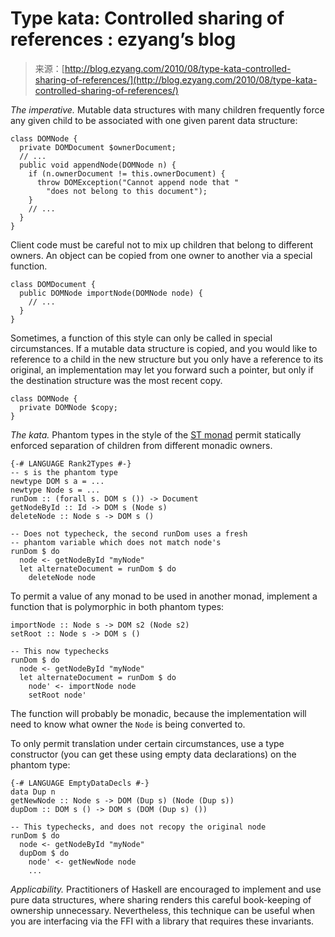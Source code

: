 <!--yml
category: 未分类
date: 2024-07-01 18:18:11
-->

# Type kata: Controlled sharing of references : ezyang’s blog

> 来源：[http://blog.ezyang.com/2010/08/type-kata-controlled-sharing-of-references/](http://blog.ezyang.com/2010/08/type-kata-controlled-sharing-of-references/)

*The imperative.* Mutable data structures with many children frequently force any given child to be associated with one given parent data structure:

```
class DOMNode {
  private DOMDocument $ownerDocument;
  // ...
  public void appendNode(DOMNode n) {
    if (n.ownerDocument != this.ownerDocument) {
      throw DOMException("Cannot append node that "
        "does not belong to this document");
    }
    // ...
  }
}

```

Client code must be careful not to mix up children that belong to different owners. An object can be copied from one owner to another via a special function.

```
class DOMDocument {
  public DOMNode importNode(DOMNode node) {
    // ...
  }
}

```

Sometimes, a function of this style can only be called in special circumstances. If a mutable data structure is copied, and you would like to reference to a child in the new structure but you only have a reference to its original, an implementation may let you forward such a pointer, but only if the destination structure was the most recent copy.

```
class DOMNode {
  private DOMNode $copy;
}

```

*The kata.* Phantom types in the style of the [ST monad](http://www.haskell.org/ghc/docs/6.12.2/html/libraries/base-4.2.0.1/Control-Monad-ST.html) permit statically enforced separation of children from different monadic owners.

```
{-# LANGUAGE Rank2Types #-}
-- s is the phantom type
newtype DOM s a = ...
newtype Node s = ...
runDom :: (forall s. DOM s ()) -> Document
getNodeById :: Id -> DOM s (Node s)
deleteNode :: Node s -> DOM s ()

-- Does not typecheck, the second runDom uses a fresh
-- phantom variable which does not match node's
runDom $ do
  node <- getNodeById "myNode"
  let alternateDocument = runDom $ do
    deleteNode node

```

To permit a value of any monad to be used in another monad, implement a function that is polymorphic in both phantom types:

```
importNode :: Node s -> DOM s2 (Node s2)
setRoot :: Node s -> DOM s ()

-- This now typechecks
runDom $ do
  node <- getNodeById "myNode"
  let alternateDocument = runDom $ do
    node' <- importNode node
    setRoot node'

```

The function will probably be monadic, because the implementation will need to know what owner the `Node` is being converted to.

To only permit translation under certain circumstances, use a type constructor (you can get these using empty data declarations) on the phantom type:

```
{-# LANGUAGE EmptyDataDecls #-}
data Dup n
getNewNode :: Node s -> DOM (Dup s) (Node (Dup s))
dupDom :: DOM s () -> DOM s (DOM (Dup s) ())

-- This typechecks, and does not recopy the original node
runDom $ do
  node <- getNodeById "myNode"
  dupDom $ do
    node' <- getNewNode node
    ...

```

*Applicability.* Practitioners of Haskell are encouraged to implement and use pure data structures, where sharing renders this careful book-keeping of ownership unnecessary. Nevertheless, this technique can be useful when you are interfacing via the FFI with a library that requires these invariants.